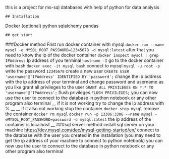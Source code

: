 this is a project for ms-sql databases with help of python for data analysis
``` 
## Installation
``` 
Docker (optional)
python
sqlalchemy
pandas


```
## get start
``` 
###Docker method
Frist run docker container with mysql `docker run --name mysql -e MYSQL_ROOT_PASSWORD=12345678 -d mysql:latest`
after that you need to know the ip of the docker container `docker inspect mysql | grep IPAddress`
Ip address of you terminal `hostname -I`
go to the docker container with bash `docker exec -it mysql bash`
connect to mysql `mysql -u root -p`
write the password `12345678`
create a new user `CREATE USER 'username'@'IPAddress' IDENTIFIED BY 'password';` change the ip address with the ip address of your terminal and change password and username as you like
grant all privileges to the user `GRANT ALL PRIVILEGES ON *.* TO 'username'@'IPAddress';`
flush privileges `FLUSH PRIVILEGES;`
you can now use the user to connect to the database in python notebook or any other program also terminal
__ if it is not working try to change the ip address with % __
__
if it also not working 
stop the container `docker stop mysql`
remove the container `docker rm mysql`
`docker run -p 13306:3306 --name mysql -eMYSQL_ROOT_PASSWORD=password -d mysql:latest`
the ip address of the container is localhost
__
###sql server method 
install sql server on your machine https://dev.mysql.com/doc/mysql-getting-started/en/
connect to the database with the user you created in the installation (you may need to get the ip address of your machine to connect to python notebook)
you can now use the user to connect to the database in python notebook or any other program also terminal
```

```

